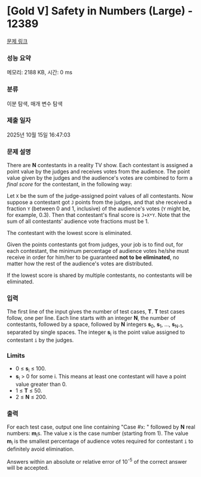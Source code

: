# [Gold V] Safety in Numbers (Large) - 12389 

[문제 링크](https://www.acmicpc.net/problem/12389) 

### 성능 요약

메모리: 2188 KB, 시간: 0 ms

### 분류

이분 탐색, 매개 변수 탐색

### 제출 일자

2025년 10월 15일 16:47:03

### 문제 설명

<p>There are <strong>N</strong> contestants in a reality TV show. Each contestant is assigned a point value by the judges and receives votes from the audience. The point value given by the judges and the audience's votes are combined to form a <em>final score</em> for the contestant, in the following way:</p>

<p>Let <code>X</code> be the sum of the judge-assigned point values of all contestants. Now suppose a contestant got <code>J</code> points from the judges, and that she received a fraction <code>Y</code> (between 0 and 1, inclusive) of the audience's votes (<code>Y</code> might be, for example, 0.3). Then that contestant's final score is <code>J+X*Y</code>. Note that the sum of all contestants' audience vote fractions must be 1.</p>

<p>The contestant with the lowest score is eliminated. </p>

<p>Given the points contestants got from judges, your job is to find out, for each contestant, the minimum percentage of audience votes he/she must receive in order for him/her to be guaranteed <strong>not to be eliminated</strong>, no matter how the rest of the audience's votes are distributed.</p>

<p>If the lowest score is shared by multiple contestants, no contestants will be eliminated.</p>

### 입력 

 <p>The first line of the input gives the number of test cases, <strong>T</strong>.  <strong>T</strong> test cases follow, one per line. Each line starts with an integer <strong>N</strong>, the number of contestants, followed by a space, followed by <strong>N</strong> integers <strong>s</strong><sub>0</sub>, <strong>s</strong><sub>1</sub>, ..., <strong>s</strong><sub>N-1</sub>, separated by single spaces. The integer <strong>s</strong><sub>i</sub> is the point value assigned to contestant <code>i</code> by the judges.</p>

<h3>Limits</h3>

<ul>
	<li>0 ≤ <strong>s</strong><sub>i</sub> ≤ 100.</li>
	<li><strong>s</strong><sub>i</sub> > 0 for some i. This means at least one contestant will have a point value greater than 0.</li>
	<li>1 ≤ <strong>T</strong> ≤ 50.</li>
	<li>2 ≤ <strong>N</strong> ≤ 200.</li>
</ul>

### 출력 

 <p>For each test case, output one line containing "Case #x: " followed by <strong>N</strong> real numbers: <strong>m</strong><sub>i</sub>s. The value x is the case number (starting from 1). The value <strong>m</strong><sub>i</sub> is the smallest percentage of audience votes required for contestant <code>i</code> to definitely avoid elimination.</p>

<p>Answers within an absolute or relative error of 10<sup>-5</sup> of the correct answer will be accepted.</p>

